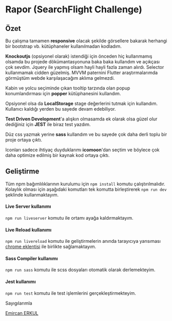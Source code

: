 # Rapor (SearchFlight Challenge)

## Özet

Bu çalışma tamamen **responsive** olacak şekilde görsellere bakarak herhangi bir bootstrap vb. kütüphaneler kullanılmadan kodladım.

**Knockoutjs** (opsiyonel olarak) istendiği için önceden hiç kullanmamış olsamda bu projede dökümantasyonuna baka baka kullandım ve açıkçası çok sevdim. Jquery ile yapmış olsam hayli hayli fazla zaman alırdı. Selector kullanmamak cidden güzelmiş. MVVM paternini Flutter araştırmalarımda görmüştüm webde karşılaşacağım aklıma gelmezdi.

Kabin ve yolcu seçiminde çıkan tooltip tarzında olan popup konumlandırması için **popper** kütüphanesini kullandım.

Opsiyonel olsa da **LocalStorage** stage değerlerini tutmak için kullandım. Kullanıcı kaldığı yerden bu sayede devam edebiliyor.

**Test Driven Development**'a alışkın olmasamda ek olarak olsa güzel olur dediğiniz için **JEST** ile biraz test yazdım.

Düz css yazmak yerine **sass** kullandım ve bu sayede çok daha derli toplu bir proje ortaya çıktı.

Iconları sadece ihtiyaç duyduklarımı **icomoon**'dan seçtim ve böylece çok daha optimize edilmiş bir kaynak kod ortaya çıktı.

## Geliştirme

Tüm npm bağımlılıklarının kurulumu için `npm install` komutu çalıştırılmalıdır. Kolaylık olması için aşağıdaki komutları tek komutta birleştirerek `npm run dev` şeklinde kullanmaktayım.

#### Live Server kullanımı

`npm run liveserver` komutu ile ortamı ayağa kaldırmaktayım.

#### Live Reload kullanımı

`npm run livereload` komutu ile geliştirmelerin anında tarayıcıya yansıması [chrome eklentisi](https://chrome.google.com/webstore/detail/livereload/jnihajbhpnppcggbcgedagnkighmdlei) ile birlikte sağlamaktayım.

#### Sass Compiler kullanımı

`npm run sass` komutu ile scss dosyaları otomatik olarak derlemekteyim.

#### Jest kullanımı

`npm run test` komutu ile test işlemlerini gerçekleştirmekteyim.

Sayıgılarımla

[Emircan ERKUL](https://emircanerkul.com/)
